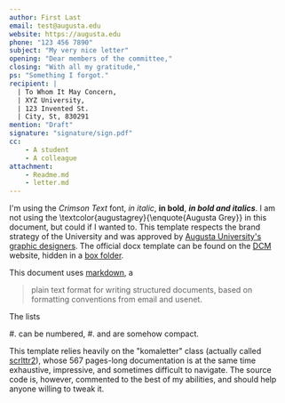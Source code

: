 ```yaml
---
author: First Last
email: test@augusta.edu
website: https://augusta.edu
phone: "123 456 7890"
subject: "My very nice letter"
opening: "Dear members of the committee,"
closing: "With all my gratitude,"
ps: "Something I forgot."
recipient: | 
  | To Whom It May Concern,
  | XYZ University,
  | 123 Invented St.
  | City, St, 830291
mention: "Draft" 
signature: "signature/sign.pdf"
cc: 
    - A student
    - A colleague
attachment:
    - Readme.md
    - letter.md
---
```


<!-- 
    All the attributes but author are optional.
        - author: your name (First Last),
        - subject: to indicate the subject (added in the meta-data of the pdf),
        - recipient: to list (on multiple lines, if needed) the recipient,
        - mention: remove this line to remove the "Draft" crossing.
        - signature: specify, if you wish, the path to a pdf of your signature.
        - cc: to indicate who will receive a copy of your mail.
        - attachment: documents embedded in your pdf (WARNING, this is quite experimental: the attachfile2 package beyond that is not maintained, as far as I know).
-->

I'm using the _Crimson Text_ font, _in italic_, **in bold**, **_in bold and italics_**.
I am not using the \textcolor{augustagrey}{\enquote{Augusta Grey}} in this document, but could if I wanted to.
This template respects the brand strategy of the University and was approved by [Augusta University's graphic designers](https://brand.augusta.edu/).
The official docx template can be found on the [DCM](https://www.augusta.edu/dcm/marketing/) website, hidden in a [box folder](https://augustauniversity.app.box.com/v/brand-templates/file/777468597182).

This document uses [markdown](https://commonmark.org/), a

>  plain text format for writing structured documents, based on formatting conventions from email and usenet.

The lists

#. can be numbered,
#. and are somehow compact.

This template relies heavily on the "komaletter" class (actually called [scrlttr2](https://ctan.org/pkg/scrlttr2)), whose 567 pages-long documentation is at the same time exhaustive, impressive, and sometimes difficult to navigate. 
The source code is, however, commented to the best of my abilities, and should help anyone willing to tweak it.
